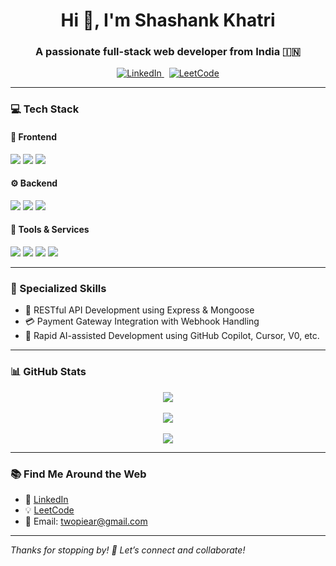 <h1 align="center">Hi 👋, I'm Shashank Khatri</h1>
<h3 align="center">A passionate full-stack web developer from India 🇮🇳</h3>

<p align="center">
  <a href="https://www.linkedin.com/in/shashank-khatri-05a218291/" target="_blank">
    <img src="https://img.shields.io/badge/LinkedIn-blue?style=for-the-badge&logo=linkedin&logoColor=white" alt="LinkedIn"/>
  </a>
  &nbsp;
  <a href="https://leetcode.com/u/AntimonyBullets/" target="_blank">
    <img src="https://img.shields.io/badge/LeetCode-orange?style=for-the-badge&logo=leetcode&logoColor=white" alt="LeetCode"/>
  </a>
</p>

---

### 💻 Tech Stack

#### 🧩 Frontend
<p>
  <img src="https://img.shields.io/badge/HTML5-E34F26?style=for-the-badge&logo=html5&logoColor=white" />
  <img src="https://img.shields.io/badge/CSS3-1572B6?style=for-the-badge&logo=css3&logoColor=white" />
  <img src="https://img.shields.io/badge/JavaScript-F7DF1E?style=for-the-badge&logo=javascript&logoColor=black" />
</p>

#### ⚙️ Backend
<p>
  <img src="https://img.shields.io/badge/Node.js-339933?style=for-the-badge&logo=nodedotjs&logoColor=white" />
  <img src="https://img.shields.io/badge/Express.js-000000?style=for-the-badge&logo=express&logoColor=white" />
  <img src="https://img.shields.io/badge/Mongoose-880000?style=for-the-badge&logo=mongoose&logoColor=white" />
</p>

#### 🧪 Tools & Services
<p>
  <img src="https://img.shields.io/badge/Postman-FF6C37?style=for-the-badge&logo=postman&logoColor=white" />
  <img src="https://img.shields.io/badge/Cloudinary-3448C5?style=for-the-badge&logo=cloudinary&logoColor=white" />
  <img src="https://img.shields.io/badge/Git-F05032?style=for-the-badge&logo=git&logoColor=white" />
  <img src="https://img.shields.io/badge/Stripe-635BFF?style=for-the-badge&logo=stripe&logoColor=white" />
</p>

---

### 🔐 Specialized Skills

- 🔁 RESTful API Development using Express & Mongoose  
- 💳 Payment Gateway Integration with Webhook Handling  
- 🤖 Rapid AI-assisted Development using GitHub Copilot, Cursor, V0, etc.

---

### 📊 GitHub Stats

<p align="center">
  <img src="https://github-readme-stats.vercel.app/api?username=AntimonyBullets&show_icons=true&theme=radical" />
  <br/>
  <br/>
  <img src="https://streak-stats.demolab.com?user=AntimonyBullets&theme=gruvbox&hide_border=true" />
  <br/>
  <br/>
  <img src="https://github-readme-stats.vercel.app/api/top-langs/?username=AntimonyBullets&layout=compact&theme=tokyonight" />
</p>

---

### 📚 Find Me Around the Web

- 💼 [LinkedIn](https://www.linkedin.com/in/shashank-khatri-05a218291/)
- 💡 [LeetCode](https://leetcode.com/u/AntimonyBullets/)
- 📧 Email: [twopiear@gmail.com](mailto:twopiear@gmail.com)

---

_Thanks for stopping by! 🌟 Let’s connect and collaborate!_
